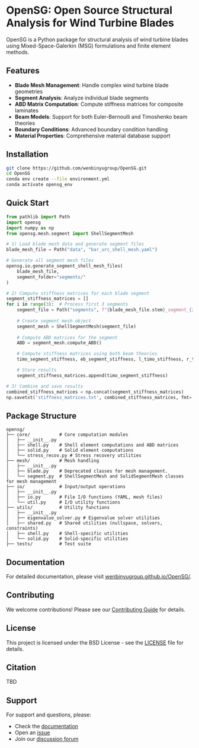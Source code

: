 # OpenSG: Open Source Structural Analysis for Wind Turbine Blades

OpenSG is a Python package for structural analysis of wind turbine blades using Mixed-Space-Galerkin (MSG) formulations and finite element methods.

## Features

- **Blade Mesh Management**: Handle complex wind turbine blade geometries
- **Segment Analysis**: Analyze individual blade segments
- **ABD Matrix Computation**: Compute stiffness matrices for composite laminates
- **Beam Models**: Support for both Euler-Bernoulli and Timoshenko beam theories
- **Boundary Conditions**: Advanced boundary condition handling
- **Material Properties**: Comprehensive material database support

## Installation

```bash
git clone https://github.com/wenbinyugroup/OpenSG.git
cd OpenSG
conda env create --file environment.yml
conda activate opensg_env
```

## Quick Start

```python
from pathlib import Path
import opensg
import numpy as np
from opensg.mesh.segment import ShellSegmentMesh

# 1) Load blade mesh data and generate segment files
blade_mesh_file = Path("data", "bar_urc_shell_mesh.yaml")

# Generate all segment mesh files
opensg.io.generate_segment_shell_mesh_files(
    blade_mesh_file, 
    segment_folder="segments/"
)

# 2) Compute stiffness matrices for each blade segment
segment_stiffness_matrices = []
for i in range(3):  # Process first 3 segments
    segment_file = Path("segments", f"{blade_mesh_file.stem}_segment_{i+1}.yaml")
    
    # Create segment mesh object
    segment_mesh = ShellSegmentMesh(segment_file)
    
    # Compute ABD matrices for the segment
    ABD = segment_mesh.compute_ABD()

    # Compute stiffness matrices using both beam theories
    timo_segment_stiffness, eb_segment_stiffness, l_timo_stiffness, r_timo_stiffness = segment_mesh.compute_stiffness(ABD)

    # Store results
    segment_stiffness_matrices.append(timo_segment_stiffness)

# 3) Combine and save results
combined_stiffness_matrices = np.concat(segment_stiffness_matrices)
np.savetxt('stiffness_matrices.txt', combined_stiffness_matrices, fmt='%d')
```

## Package Structure

```
opensg/
├── core/           # Core computation modules
│   ├── __init__.py
│   ├── shell.py    # Shell element computations and ABD matrices
│   ├── solid.py    # Solid element computations
│   └── stress_recov.py # Stress recovery utilities
├── mesh/           # Mesh handling
│   ├── __init__.py
│   ├── blade.py    # Deprecated classes for mesh management.
│   └── segment.py  # ShellSegmentMesh and SolidSegmentMesh classes for mesh management
├── io/             # Input/output operations
│   ├── __init__.py
│   ├── io.py       # File I/O functions (YAML, mesh files)
│   └── util.py     # I/O utility functions
├── utils/          # Utility functions
│   ├── __init__.py
│   ├── eigenvalue_solver.py # Eigenvalue solver utilities
│   ├── shared.py   # Shared utilities (nullspace, solvers, constraints)
│   ├── shell.py    # Shell-specific utilities
│   └── solid.py    # Solid-specific utilities
├── tests/          # Test suite
```

## Documentation

For detailed documentation, please visit [wenbinyugroup.github.io/OpenSG/](https://wenbinyugroup.github.io/OpenSG/).

## Contributing

We welcome contributions! Please see our [Contributing Guide](CONTRIBUTING.md) for details.

## License

This project is licensed under the BSD License - see the [LICENSE](LICENSE) file for details.

## Citation

TBD

## Support

For support and questions, please:
- Check the [documentation](https://wenbinyugroup.github.io/OpenSG/)
- Open an [issue](https://github.com/wenbinyugroup/OpenSG/issues)
- Join our [discussion forum](https://github.com/wenbinyugroup/OpenSG/discussions)
